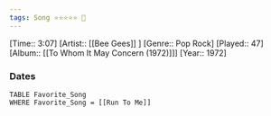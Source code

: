 ```yaml
---
tags: Song ⭐⭐⭐⭐⭐ 💛
---
```

[Time:: 3:07]
[Artist:: [[Bee Gees]] ]
[Genre:: Pop Rock]
[Played:: 47]
[Album:: [[To Whom It May Concern (1972)]]]
[Year:: 1972]
### Dates
````dataview
TABLE Favorite_Song
WHERE Favorite_Song = [[Run To Me]]
````